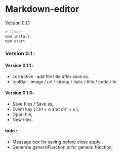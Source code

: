 # Markdown-editor
[Version 0.1.1](https://github.com/jordanlefort/markdown-editor/tree/version-0.1.1)

```sh
# Clone
npm install 
npm start
```


### Version 0.1 :

#### Version 0.1.1 :

- corrective : add file title after save as.
- toolBar : image / url / strong / italic / title / code / hr

#### Version 0.1.0:
- Save files / Save as,
- Event key  ( ctrl + o and ctrl + s ),
- Open file,
- New files .

#### todo :

- Message box for saving before close apply ,
- Generate generalFunction.js for general function,






